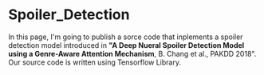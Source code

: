 # Spoiler_Detection
In this page, I'm going to publish a sorce code that inplements a spoiler detection model introduced in <b>"A Deep Nueral Spoiler Detection Model using a Genre-Aware Attention Mechanism</b>, B. Chang et al., PAKDD 2018". Our source code is written using Tensorflow Library.
